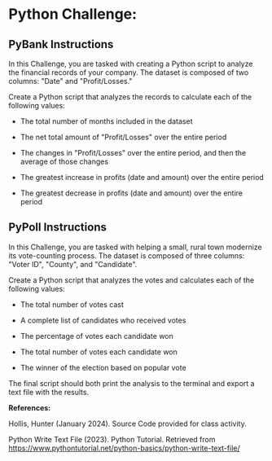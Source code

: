 # Python Challenge:


## PyBank Instructions

In this Challenge, you are tasked with creating a Python script to analyze the financial records of your company. The dataset is composed of two columns: "Date" and "Profit/Losses."

Create a Python script that analyzes the records to calculate each of the following values:

- The total number of months included in the dataset
    
- The net total amount of "Profit/Losses" over the entire period
    
- The changes in "Profit/Losses" over the entire period, and then the average of those changes
    
- The greatest increase in profits (date and amount) over the entire period
    
- The greatest decrease in profits (date and amount) over the entire period




## PyPoll Instructions

In this Challenge, you are tasked with helping a small, rural town modernize its vote-counting process. The dataset is composed of three columns: "Voter ID", "County", and "Candidate". 

Create a Python script that analyzes the votes and calculates each of the following values:

- The total number of votes cast
    
- A complete list of candidates who received votes
    
- The percentage of votes each candidate won
    
- The total number of votes each candidate won
    
- The winner of the election based on popular vote


The final script should both print the analysis to the terminal and export a text file with the results.




**References:**


Hollis, Hunter (January 2024). Source Code provided for class activity.

Python Write Text File (2023). Python Tutorial. Retrieved from https://www.pythontutorial.net/python-basics/python-write-text-file/
